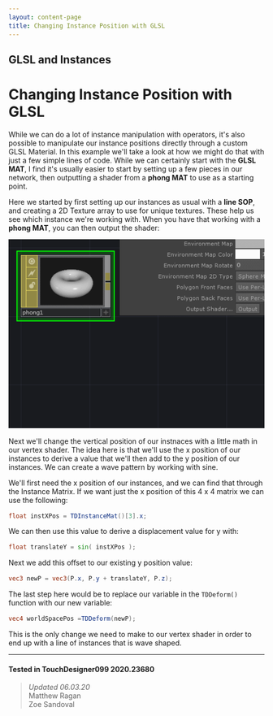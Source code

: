```yaml
---
layout: content-page
title: Changing Instance Position with GLSL
---
```

## GLSL and Instances
# Changing Instance Position with GLSL

While we can do a lot of instance manipulation with operators, it's also possible to manipulate our instance positions directly through a custom GLSL Material. In this example we'll take a look at how we might do that with just a few simple lines of code. While we can certainly start with the **GLSL MAT**, I find it's usually easier to start by setting up a few pieces in our network, then outputting a shader from a **phong MAT** to use as a starting point.

Here we started by first setting up our instances as usual with a **line SOP**, and creating a 2D Texture array to use for unique textures. These help us see which instance we're working with. When you have that working with a **phong MAT**, you can then output the shader:

![](../../../assets/imgs/glsl-and-instancing/changing-instance-pos/changing-instance-pos-01.gif)

Next we'll change the vertical position of our instnaces with a little math in our vertex shader. The idea here is that we'll use the x position of our instances to derive a value that we'll then add to the y position of our instances. We can create a wave pattern by working with sine.

We'll first need the x position of our instances, and we can find that through the Instance Matrix. If we want just the x position of this 4 x 4 matrix we can use the following:

```glsl
float instXPos = TDInstanceMat()[3].x;
```

We can then use this value to derive a displacement value for y with:

```glsl
float translateY = sin( instXPos );
```

Next we add this offset to our existing y position value:

```glsl
vec3 newP = vec3(P.x, P.y + translateY, P.z);
```

The last step here would be to replace our variable in the `TDDeform()` function with our new variable:

```glsl
vec4 worldSpacePos =TDDeform(newP);
```

This is the only change we need to make to our vertex shader in order to end up with a line of instances that is wave shaped. 

---

#### Tested in TouchDesigner099 2020.23680 
>*Updated 06.03.20*  
Matthew Ragan  
Zoe Sandoval  